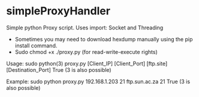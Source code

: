 # simpleProxyHandler
Simple python Proxy script. 
Uses import: Socket and Threading
* Sometimes you may need to download hexdump manually using the pip install command.
* Sudo chmod +x ./proxy.py (for read-write-execute rights)

 Usage: sudo python(3) proxy.py [Client_IP] [Client_Port] [ftp.site] [Destination_Port] True (3 is also possible) 
 
 
 Example: sudo python proxy.py 192.168.1.203 21 ftp.sun.ac.za 21 True (3 is also possible)
